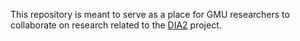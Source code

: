 This repository is meant to serve as a place for GMU researchers to collaborate on research related to the [DIA2](http://www.dia2.org/) project.

